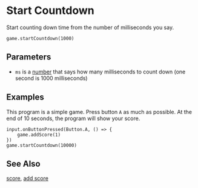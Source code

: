 # Start Countdown

Start counting down time from the number of milliseconds you say.

```sig
game.startCountdown(1000)
```

## Parameters

* ``ms`` is a [number](/types/number) that says how many milliseconds to count down (one second is 1000 milliseconds)

## Examples

This program is a simple game.
Press button ``A`` as much as possible.
At the end of 10 seconds, the program will show your score.

```blocks
input.onButtonPressed(Button.A, () => {
    game.addScore(1)
})
game.startCountdown(10000)
```

## See Also

[score](/reference/game/score), [add score](/reference/game/add-score)

